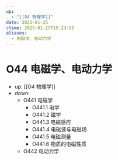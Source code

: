 ```yaml
---
up:
  - "[[O4 物理学]]"
date: 2025-01-25
ctime: 2025-01-25T15:23:55
aliases:
  - 电磁学、电动力学
---
```


# O44 电磁学、电动力学

- up: [[O4 物理学]]
- down:	
	- O441 电磁学
		- O441.1 电学
		- O441.2 磁学
		- O441.3 电磁感应
		- O441.4 电磁波与电磁场
		- O441.5 电磁测量
		- O441.6 物质的电磁性质
	- O442 电动力学
	
